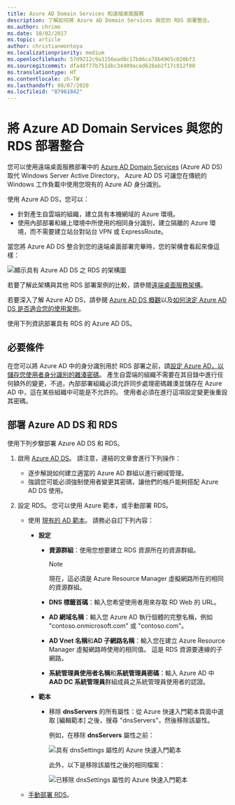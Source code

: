 ```yaml
---
title: Azure AD Domain Services 和遠端桌面服務
description: 了解如何將 Azure AD Domain Services 與您的 RDS 部署整合。
ms.author: chrimo
ms.date: 10/02/2017
ms.topic: article
author: christianmontoya
ms.localizationpriority: medium
ms.openlocfilehash: 57d9212c9a3156ead8c17b86ca78b4965c020bf3
ms.sourcegitcommit: dfa48f77b751dbc34409aced628eb2f17c912f08
ms.translationtype: HT
ms.contentlocale: zh-TW
ms.lasthandoff: 08/07/2020
ms.locfileid: "87961842"
---
```

# <a name="integrate-azure-ad-domain-services-with-your-rds-deployment"></a>將 Azure AD Domain Services 與您的 RDS 部署整合

您可以使用遠端桌面服務部署中的 [Azure AD Domain Services](/azure/active-directory-domain-services/active-directory-ds-overview) (Azure AD DS) 取代 Windows Server Active Directory。 Azure AD DS 可讓您在傳統的 Windows 工作負載中使用您現有的 Azure AD 身分識別。

使用 Azure AD DS，您可以：
- 針對產生自雲端的組織，建立具有本機網域的 Azure 環境。
- 使用內部部署和線上環境中所使用的相同身分識別，建立隔離的 Azure 環境，而不需要建立站台對站台 VPN 或 ExpressRoute。

當您將 Azure AD DS 整合到您的遠端桌面部署完畢時，您的架構會看起來像這樣：

![顯示具有 Azure AD DS 之 RDS 的架構圖](media/aadds-rds.png)

若要了解此架構與其他 RDS 部署案例的比較，請參閱[遠端桌面服務架構](desktop-hosting-logical-architecture.md)。

若要深入了解 Azure AD DS，請參閱 [Azure AD DS 概觀](/azure/active-directory-domain-services/active-directory-ds-overview)以及[如何決定 Azure AD DS 是否適合您的使用案例](/azure/active-directory-domain-services/active-directory-ds-comparison)。

使用下列資訊部署具有 RDS 的 Azure AD DS。

## <a name="prerequisites"></a>必要條件

在您可以將 Azure AD 中的身分識別用於 RDS 部署之前，請[設定 Azure AD，以儲存您使用者身分識別的雜湊密碼](/azure/active-directory-domain-services/active-directory-ds-getting-started-password-sync)。 產生自雲端的組織不需要在其目錄中進行任何額外的變更，不過，內部部署組織必須允許同步處理密碼雜湊並儲存在 Azure AD 中，這在某些組織中可能是不允許的。 使用者必須在進行這項設定變更後重設其密碼。

## <a name="deploy-azure-ad-ds-and-rds"></a>部署 Azure AD DS 和 RDS
使用下列步驟部署 Azure AD DS 和 RDS。

1. 啟用 [Azure AD DS](/azure/active-directory-domain-services/active-directory-ds-getting-started)。 請注意，連結的文章會進行下列操作：
   - 逐步解說如何建立適當的 Azure AD 群組以進行網域管理。
   - 強調您可能必須強制使用者變更其密碼，讓他們的帳戶能夠搭配 Azure AD DS 使用。

2. 設定 RDS。 您可以使用 Azure 範本，或手動部署 RDS。
   - 使用 [現有的 AD 範本](https://azure.microsoft.com/resources/templates/rds-deployment-existing-ad/)。 請務必自訂下列內容：

     - **設定**
       - **資源群組**：使用您想要建立 RDS 資源所在的資源群組。
         > [!NOTE]
         > 現在，這必須是 Azure Resource Manager 虛擬網路所在的相同的資源群組。

       - **DNS 標籤首碼**：輸入您希望使用者用來存取 RD Web 的 URL。
       - **AD 網域名稱**：輸入您 Azure AD 執行個體的完整名稱，例如 "contoso.onmicrosoft.com" 或 "contoso.com"。
       - **AD Vnet 名稱**和**AD 子網路名稱**：輸入您在建立 Azure Resource Manager 虛擬網路時使用的相同值。 這是 RDS 資源要連線的子網路。
       - **系統管理員使用者名稱**和**系統管理員密碼**：輸入 Azure AD 中 **AAD DC 系統管理員**群組成員之系統管理員使用者的認證。

     - **範本**
        - 移除 **dnsServers** 的所有屬性：從 Azure 快速入門範本頁面中選取 [編輯範本]  之後，搜尋 "dnsServers"，然後移除該屬性。

           例如，在移除 **dnsServers** 屬性之前：

           ![具有 dnsSettings 屬性的 Azure 快速入門範本](media/rds-remove-dnssettings-before.png)

           此外，以下是移除該屬性之後的相同檔案：

           ![已移除 dnsSettings 屬性的 Azure 快速入門範本](media/rds-remove-dnssettings-after.png)

   - [手動部署 RDS](rds-deploy-infrastructure.md)。

